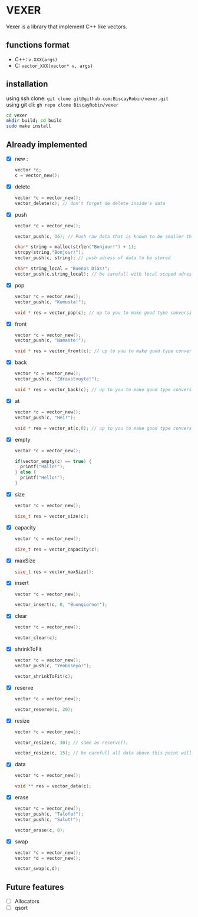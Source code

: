 # VEXER

Vexer is a library that implement C++ like vectors.

## functions format

- C++: `v.XXX(args)`
- C: `vector_XXX(vector* v, args)`

## installation

using ssh clone: `git clone git@github.com:BiscayRobin/vexer.git` <br>
using git cli: `gh repo clone BiscayRobin/vexer`

```bash
cd vexer
mkdir build; cd build
sudo make install
```

## Already implemented
 - [X] new :
	  ```C
	vector *c;
	c = vector_new();
	```
 - [X] delete
  	```C
	vector *c = vector_new();
	vector_delete(c); // don't forget de delete inside's data
	```
 - [X] push
	  ```C
	vector *c = vector_new();

	vector_push(c, 36); // Push raw data that is known to be smaller than a (void*)
	
	char* string = malloc(strlen("Bonjour!") + 1);
	strcpy(string,"Bonjour!");
	vector_push(c, string); // push adress of data to be stored

	char* string_local = "Buenos Dias!";
	vector_push(c,string_local); // be carefull with local scoped adresses
	```
 - [X] pop
	  ```C
	vector *c = vector_new();
	vector_push(c, "Kumusta!");
	
	void * res = vector_pop(c); // up to you to make good type conversion if needed
	```
 - [X] front
	  ```C
	vector *c = vector_new();
	vector_push(c, "Namaste!");

	void * res = vector_front(c); // up to you to make good type conversion if needed
	```
 - [X] back
    ```C
	vector *c = vector_new();
	vector_push(c, "Zdravstvuyte!");

	void * res = vector_back(c); // up to you to make good type conversion if needed
	```
 - [X] at
    ```C
   vector *c = vector_new();
	vector_push(c, "Hei!");
   
	void * res = vector_at(c,0); // up to you to make good type conversion if needed
	```
 - [X] empty
	  ```C
	vector *c = vector_new();
	
	if(vector_empty(c) == true) {
		printf("Hallo!");
	} else {
		printf("Hello!");
	}
	```
 - [X] size
	  ```C
	vector *c = vector_new();
	
	size_t res = vector_size(c);
	```
 - [X] capacity
 	  ```C
	vector *c = vector_new();
	
	size_t res = vector_capacity(c);
	```
 - [X] maxSize
    ```C
	size_t res = vector_maxSize();
	```
 - [X] insert
    ```C
	vector *c = vector_new();

	vector_insert(c, 0, "Buongiorno!");
	``` 
 - [X] clear
	  ```C
	vector *c = vector_new();
	
	vector_clear(c);
	```
 - [X] shrinkToFit
	  ```C
	vector *c = vector_new();
	vector_push(c, "Yeoboseyo!");

	vector_shrinkToFit(c);
	```
 - [X] reserve
	  ```C
	vector *c = vector_new();
	
	vector_reserve(c, 20);
	```
 - [X] resize
	  ```C
	vector *c = vector_new();

	vector_resize(c, 30); // same as reserve();

	vector_resize(c, 15); // be carefull all data above this point will be lost
	```
 - [X] data
	  ```C
	vector *c = vector_new();

	void ** res = vector_data(c);
	```
 - [X] erase
	  ```C
	vector *c = vector_new();
	vector_push(c, "Talofa!");
	vector_push(c, "Salut!");

	vector_erase(c, 0);
	```
 - [X] swap
	  ```C
	vector *c = vector_new();
	vector *d = vector_new();

	vector_swap(c,d);
	```

## Future features
 - [ ] Allocators
 - [ ] qsort